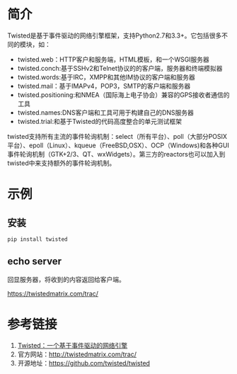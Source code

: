 

# 简介

Twisted是基于事件驱动的网络引擎框架，支持Python2.7和3.3+。它包括很多不同的模块，如：

- twisted.web：HTTP客户和服务端，HTML模板，和一个WSGI服务器
- twisted.conch:基于SSHv2和Telnet协议的的客户端，服务器和终端模拟器
- twisted.words:基于IRC，XMPP和其他IM协议的客户端和服务器
- twisted.mail：基于IMAPv4，POP3，SMTP的客户端和服务器
- twisted.positioning:和NMEA（国际海上电子协会）兼容的GPS接收者通信的工具
- twisted.names:DNS客户端和工具可用于构建自己的DNS服务器
- twisted.trial:和基于Twisted的代码高度整合的单元测试框架

twisted支持所有主流的事件轮询机制：select（所有平台）、poll（大部分POSIX平台）、epoll（Linux）、kqueue（FreeBSD,OSX）、OCP（Windows)和各种GUI事件轮询机制（GTK+2/3、QT、wxWidgets）。第三方的reactors也可以加入到twisted中来支持额外的事件轮询机制。

# 示例

## 安装

```bash
pip install twisted
```

## echo server

回显服务器，将收到的内容返回给客户端。



https://twistedmatrix.com/trac/

# 参考链接

1. [Twisted：一个基于事件驱动的网络引擎](http://hao.jobbole.com/twisted/)
2. 官方网站：<http://twistedmatrix.com/trac/>
3. 开源地址：<https://github.com/twisted/twisted>
